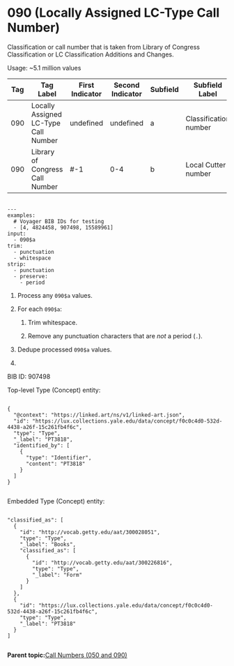 # 090 \(Locally Assigned LC-Type Call Number\)

Classification or call number that is taken from Library of Congress Classification or LC Classification Additions and Changes.

Usage: ~5.1 million values

|Tag|Tag Label|First Indicator|Second Indicator|Subfield|Subfield Label|Repeatable|
|---|---------|---------------|----------------|--------|--------------|----------|
|090|Locally Assigned LC-Type Call Number|undefined|undefined|a|Classification number|T|
|090|Library of Congress Call Number|\#-1|0-4|b|Local Cutter number|F|

```

---
examples:
  # Voyager BIB IDs for testing
  - [4, 4824458, 907498, 15589961]
input:
  - 090$a
trim:
  - punctuation
  - whitespace
strip:
  - punctuation
  - preserve:
    - period

```

1.  Process any `090$a` values.

2.  For each `090$a`:

    1.  Trim whitespace.

    2.  Remove any punctuation characters that are *not* a period \(`.`\).

3.  Dedupe processed `090$a` values.

4.  
BIB ID: 907498

Top-level Type \(Concept\) entity:

```

{
  "@context": "https://linked.art/ns/v1/linked-art.json",
  "id": "https://lux.collections.yale.edu/data/concept/f0c0c4d0-532d-4438-a26f-15c261fb4f6c",
  "type": "Type",
  "_label": "PT3818",
  "identified_by": [
    {
      "type": "Identifier",
      "content": "PT3818"
    }
  ]
}                
        
```

Embedded Type \(Concept\) entity:

```

"classified_as": [
  {
    "id": "http://vocab.getty.edu/aat/300028051",
    "type": "Type",
    "_label": "Books",
    "classified_as": [
      {
        "id": "http://vocab.getty.edu/aat/300226816",
        "type": "Type",
        "_label": "Form"
      }
    ]
  },
  {
    "id": "https://lux.collections.yale.edu/data/concept/f0c0c4d0-532d-4438-a26f-15c261fb4f6c",
    "type": "Type",
    "_label": "PT3818"
  }
]                
        
```

**Parent topic:**[Call Numbers \(050 and 090\)](../type/type_call_numbers.md)

